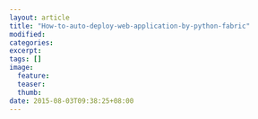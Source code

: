 ```yaml
---
layout: article
title: "How-to-auto-deploy-web-application-by-python-fabric"
modified:
categories: 
excerpt:
tags: []
image:
  feature:
  teaser:
  thumb:
date: 2015-08-03T09:38:25+08:00
---
```


